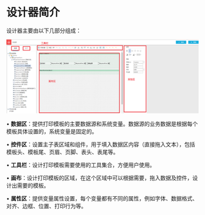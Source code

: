 ﻿# 设计器简介

设计器主要由以下几部分组成：

![](/articles/print/1-/images/image5.png)
 
• **数据区**：提供打印模板的主要数据源和系统变量。数据源的业务数据是根据每个模板具体设置的，系统变量是固定的。

• **控件区**：设置主子表区域和组件，用于填入数据区内容（直接拖入文本），包括模板头、模板尾、页眉、页脚、表头、表尾等。

• **工具栏**：设计打印模板需要使用的工具集合，方便用户使用。

• **画布**：设计打印模板的区域，在这个区域中可以根据需要，拖入数据及控件，设计出需要的模板。

• **属性区**：提供变量属性设置，每个变量都有不同的属性，例如字体、数据格式、对齐、边框、位置、打印行为等。

